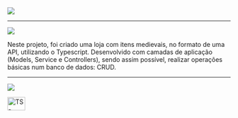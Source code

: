 <div align="start">

<img src="https://img.shields.io/static/v1?label=Projeto&message=Trybesmith &color=red&style=for-the-badge&logo=github"/>

---   

<img src="https://img.shields.io/static/v1?label=Finalidade&message=Contexto&color=blue&style=for-the-badge&logo=github"/>
<p> Neste projeto, foi criado uma loja com itens medievais, no formato de uma API, utilizando o Typescript. Desenvolvido com camadas de aplicação (Models, Service e Controllers), sendo assim possível, realizar operações básicas num banco de dados: CRUD.</p>


---   

<img src="https://img.shields.io/static/v1?label=Habilidades Aprendidas&message=Ferramentas e Tecnologias&color=yellow&style=for-the-badge&logo=github"/>
<p></p>
<img align="center" alt="TS-Logo" height="30" width="40" src="https://cdn.jsdelivr.net/gh/devicons/devicon/icons/typescript/typescript-original.svg">
<p></p> 



